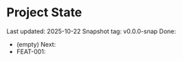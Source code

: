 # Project State
Last updated: 2025-10-22
Snapshot tag: v0.0.0-snap
Done:
- (empty)
Next:
- FEAT-001: <short name>
